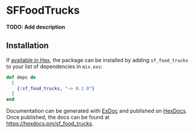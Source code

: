 # SFFoodTrucks

**TODO: Add description**

## Installation

If [available in Hex](https://hex.pm/docs/publish), the package can be installed
by adding `sf_food_trucks` to your list of dependencies in `mix.exs`:

```elixir
def deps do
  [
    {:sf_food_trucks, "~> 0.1.0"}
  ]
end
```

Documentation can be generated with [ExDoc](https://github.com/elixir-lang/ex_doc)
and published on [HexDocs](https://hexdocs.pm). Once published, the docs can
be found at <https://hexdocs.pm/sf_food_trucks>.

